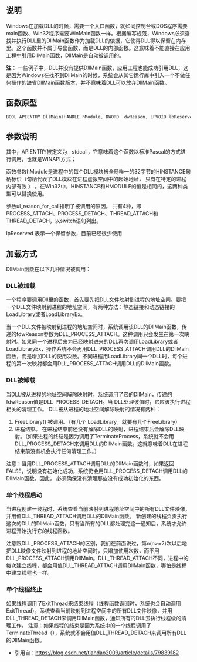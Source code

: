 ## 说明

Windows在加载DLL的时候，需要一个入口函数，就如同控制台或DOS程序需要main函数、Win32程序需要WinMain函数一样。根据编写规范，Windows必须查找并执行DLL里的DllMain函数作为加载DLL的依据，它使得DLL得以保留在内存里。这个函数并不属于导出函数，而是DLL的内部函数。这意味着不能直接在应用工程中引用DllMain函数，DllMain是自动被调用的。

**注：** 一些例子中，DLL并没有提供DllMain函数，应用工程也能成功引用DLL，这是因为Windows在找不到DllMain的时候，系统会从其它运行库中引入一个不做任何操作的缺省DllMain函数版本，并不意味着DLL可以放弃DllMain函数。

## 函数原型

```c
BOOL APIENTRY DllMain(HANDLE hModule, DWORD  dwReason, LPVOID lpReserved)
```

## 参数说明

其中，APIENTRY被定义为__stdcall，它意味着这个函数以标准Pascal的方式进行调用，也就是WINAPI方式；

函数参数hModule是进程中的每个DLL模块被全局唯一的32字节的HINSTANCE句柄标识（句柄代表了DLL模块在进程虚拟空间中的起始地址， 只有在特定的进程内部有效 ） 。在Win32中，HINSTANCE和HMODULE的值是相同的，这两种类型可以替换使用。

参数ul_reason_for_call指明了被调用的原因。 共有4种，即PROCESS_ATTACH、PROCESS_DETACH、THREAD_ATTACH和THREAD_DETACH，以switch语句列出。

lpReserved 表示一个保留参数，目前已经很少使用

## 加载方式

DllMain函数在以下几种情况被调用：

### DLL被加载

一个程序要调用Dll里的函数，首先要先把DLL文件映射到进程的地址空间。要把一个DLL文件映射到进程的地址空间，有两种方法：静态链接和动态链接的LoadLibrary或者LoadLibraryEx。

当一个DLL文件被映射到进程的地址空间时，系统调用该DLL的DllMain函数，传递的fdwReason参数为DLL_PROCESS_ATTACH。这种调用只会发生在第一次映射时。如果同一个进程后来为已经映射进来的DLL再次调用LoadLibrary或者LoadLibraryEx，操作系统不会再用DLL_PROCESS_ATTACH调用DLL的DllMain函数，而是增加DLL的使用次数。不同进程用LoadLibrary同一个DLL时，每个进程的第一次映射都会用DLL_PROCESS_ATTACH调用DLL的DllMain函数。

### DLL被卸载

当DLL被从进程的地址空间解除映射时，系统调用了它的DllMain，传递的fdwReason值是DLL_PROCESS_DETACH。当 DLL处理该值时，它应该执行进程相关的清理工作。 DLL被从进程的地址空间解除映射的情况有两种：

1. FreeLibrary() 被调用。（有几个 LoadLibrary，就要有几个FreeLibrary）
2. 进程结束。 在进程结束前还没有解除DLL的映射，进程结束后会解除DLL映射。（如果进程的终结是因为调用了TerminateProcess，系统就不会用DLL_PROCESS_DETACH来调用DLL的DllMain函数。这就意味着DLL在进程结束前没有机会执行任何清理工作。）

注意：当用DLL_PROCESS_ATTACH调用DLL的DllMain函数时，如果返回FALSE，说明没有初始化成功，系统仍会用DLL_PROCESS_DETACH调用DLL的DllMain函数。因此， 必须确保没有清理那些没有成功初始化的东西。
    
### 单个线程启动

当进程创建一线程时，系统查看当前映射到进程地址空间中的所有DLL文件映像，并用值DLL_THREAD_ATTACH调用DLL的DllMain函数。 新创建的线程负责执行这次的DLL的DllMain函数，只有当所有的DLL都处理完这一通知后，系统才允许进程开始执行它的线程函数。

注意跟DLL_PROCESS_ATTACH的区别，我们在前面说过，第n(n>=2)次以后地把DLL映像文件映射到进程的地址空间时，只增加使用次数，而不用DLL_PROCESS_ATTACH调用DllMain。DLL_THREAD_ATTACH不同，进程中的每次建立线程，都会用值DLL_THREAD_ATTACH调用DllMain函数，哪怕是线程中建立线程也一样。

### 单个线程终止

如果线程调用了ExitThread来结束线程（线程函数返回时，系统也会自动调用ExitThread），系统查看当前映射到进程空间中的所有DLL文件映像，并用DLL_THREAD_DETACH来调用DllMain函数，通知所有的DLL去执行线程级的清理工作。
注意：如果线程的结束是因为系统中的一个线程调用了TerminateThread（），系统就不会用值DLL_THREAD_DETACH来调用所有DLL的DllMain函数。


- 引用自：https://blog.csdn.net/tiandao2009/article/details/79839182
